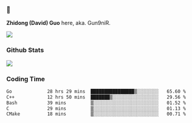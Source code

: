 ### 👋 

**Zhidong (David) Guo** here, aka. Gun9niR.

![](https://komarev.com/ghpvc/?username=Gun9niR&label=Total+Views)

### Github Stats

<img src="https://github-readme-stats.vercel.app/api?username=Gun9niR&count_private=true&show_icons=true&theme=vue-dark&hide_title=true">

### Coding Time

<!--START_SECTION:waka-->

```txt
Go             28 hrs 29 mins  ████████████████▒░░░░░░░░   65.60 %
C++            12 hrs 50 mins  ███████▒░░░░░░░░░░░░░░░░░   29.56 %
Bash           39 mins         ▒░░░░░░░░░░░░░░░░░░░░░░░░   01.52 %
C              29 mins         ▒░░░░░░░░░░░░░░░░░░░░░░░░   01.13 %
CMake          18 mins         ▒░░░░░░░░░░░░░░░░░░░░░░░░   00.71 %
```

<!--END_SECTION:waka-->
